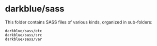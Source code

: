 # darkblue/sass

This folder contains SASS files of various kinds, organized in sub-folders:

    darkblue/sass/etc
    darkblue/sass/src
    darkblue/sass/var
